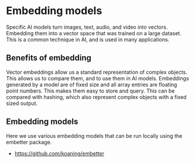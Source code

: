 # Embedding models

Specific AI models turn images, text, audio, and video into vectors. Embedding them into a vector space that was trained on a large dataset. This is a common technique in AI, and is used in many applications.

## Benefits of embedding
Vector embeddings allow us a standard representation of complex objects. This allows us to compare them, and to use them in AI models. Embeddings generated by a model are of fixed size and all array entries are floating point numbers. This makes them easy to store and query. This can be compared with hashing, which also represent complex objects with a fixed sized output.

## Embedding models
Here we use various embedding models that can be run locally using the embetter package.
- https://github.com/koaning/embetter